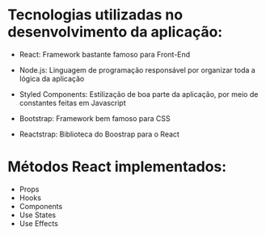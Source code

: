 # Tecnologias utilizadas no desenvolvimento da aplicação:

- React:
Framework bastante famoso para Front-End

- Node.js:
Linguagem de programação responsável por organizar toda a lógica da aplicação

- Styled Components:
Estilização de boa parte da aplicação, por meio de constantes feitas em Javascript

- Bootstrap:
Framework bem famoso para CSS

- Reactstrap:
Biblioteca do Boostrap para o React


# Métodos React implementados:

- Props
- Hooks
- Components
- Use States
- Use Effects
